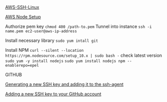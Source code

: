 [AWS-SSH-Linux](https://docs.aws.amazon.com/AWSEC2/latest/UserGuide/AccessingInstancesLinux.html)


[AWS Node Setup](https://docs.aws.amazon.com/sdk-for-javascript/v2/developer-guide/setting-up-node-on-ec2-instance.html)

Authorize pem key
`chmod 400 /path-to.pem`
Tunnel into instance
`ssh -i name.pem ec2-user@aws-ip-address`

Install necessary library
`sudo yum intall git`

Install NPM
`curl --silent --location https://rpm.nodesource.com/setup_10.x | sudo bash -`
check latest version
`sudo yum -y install nodejs`
`sudo yum install nodejs npm --enablerepo=epel`



 GITHUB

[Generating a new SSH key and adding it to the ssh-agent](https://help.github.com/articles/generating-a-new-ssh-key-and-adding-it-to-the-ssh-agent/)

[Adding a new SSH key to your GitHub account](https://help.github.com/articles/adding-a-new-ssh-key-to-your-github-account/)
